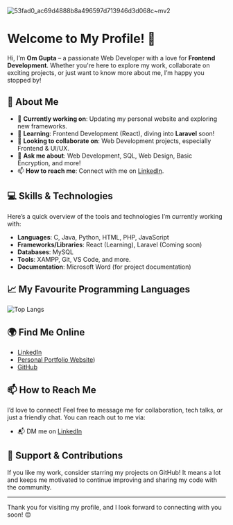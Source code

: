 ![53fad0_ac69d4888b8a496597d713946d3d068c~mv2](https://github.com/user-attachments/assets/1726301d-8755-4bdd-9b2a-4b722d444fa6)


# Welcome to My Profile! 👋

Hi, I’m **Om Gupta** – a passionate Web Developer with a love for **Frontend Development**. Whether you're here to explore my work, collaborate on exciting projects, or just want to know more about me, I’m happy you stopped by!

## 🚀 About Me

- 🔭 **Currently working on**: Updating my personal website and exploring new frameworks.
- 🌱 **Learning**: Frontend Development (React), diving into **Laravel** soon!
- 👯 **Looking to collaborate on**: Web Development projects, especially Frontend & UI/UX.
- 💬 **Ask me about**: Web Development, SQL, Web Design, Basic Encryption, and more!
- 📫 **How to reach me**: Connect with me on [LinkedIn](https://www.linkedin.com/in/om-gupta-a54747319/).

## 💻 Skills & Technologies

Here’s a quick overview of the tools and technologies I’m currently working with:

- **Languages**: C, Java, Python, HTML, PHP, JavaScript
- **Frameworks/Libraries**: React (Learning), Laravel (Coming soon)
- **Databases**: MySQL
- **Tools**: XAMPP, Git, VS Code, and more.
- **Documentation**: Microsoft Word (for project documentation)

## 📈 My Favourite Programming Languages

![Top Langs](https://github-readme-stats.vercel.app/api/top-langs?username=TechnoMage21&show_icons=true&hide_title=true&hide_border=true&layout=compact&theme=radical)

## 🌍 Find Me Online

- [LinkedIn](https://www.linkedin.com/in/om-gupta-a54747319/)
- [Personal Portfolio Website](https://technomage21.github.io/Portfolio2.0/))
- [GitHub](https://github.com/TechnoMage21)

## 📫 How to Reach Me

I’d love to connect! Feel free to message me for collaboration, tech talks, or just a friendly chat. You can reach out to me via:

- 📬 DM me on [LinkedIn](https://www.linkedin.com/in/om-gupta-a54747319/)

## 🤝 Support & Contributions

If you like my work, consider starring my projects on GitHub! It means a lot and keeps me motivated to continue improving and sharing my code with the community.

---

Thank you for visiting my profile, and I look forward to connecting with you soon! 😊

